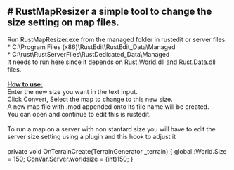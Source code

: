 <h2># RustMapResizer a simple tool to change the size setting on map files.</h2>
<p>Run RustMapResizer.exe from the managed folder in rustedit or server files.<br />* C:\Program Files (x86)\RustEdit\RustEdit_Data\Managed<br />* C:\rust\RustServerFiles\RustDedicated_Data\Managed<br />It needs to run here since it depends on Rust.World.dll and Rust.Data.dll files.<br /><br /><span style="text-decoration: underline;"><strong>How to use:</strong></span><br />Enter the new size you want in the text input.<br />Click Convert, Select the map to change to this new size.<br />A new map file with .mod appended onto its file name will be created.<br />You can open and continue to edit this is rustedit.<br /><br />To run a map on a server with non stantard size you will have to edit the server size setting using a plugin and this hook to adjust it <br><br>private void OnTerrainCreate(TerrainGenerator _terrain) { global::World.Size = 150; ConVar.Server.worldsize = (int)150; }

